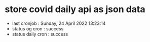 # store covid daily api as json data

- last cronjob : Sunday, 24 April 2022 13:23:14
- status og cron : success
- status daily cron : success
      
      